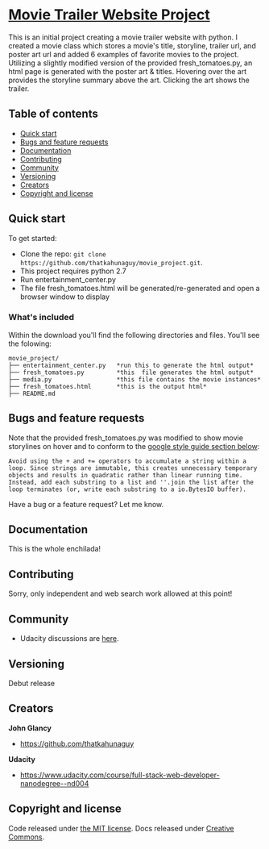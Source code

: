 # [Movie Trailer Website Project](https://docs.google.com/document/d/1joDQNQl_4icYYm6tM_F9ch5hZEH_f157hlljSUGOLWs/pub?embedded=true)

This is an initial project creating a movie trailer website with python.  I created a movie class which stores a movie's title, storyline, trailer url, and poster art url and added 6 examples of favorite movies to the project.  Utilizing a slightly modified version of the provided fresh_tomatoes.py, an html page is generated with the poster art & titles. Hovering over the art provides the storyline summary above the art.  Clicking the art shows the trailer.



## Table of contents

* [Quick start](#quick-start)
* [Bugs and feature requests](#bugs-and-feature-requests)
* [Documentation](#documentation)
* [Contributing](#contributing)
* [Community](#community)
* [Versioning](#versioning)
* [Creators](#creators)
* [Copyright and license](#copyright-and-license)


## Quick start

To get started:

* Clone the repo: `git clone https://github.com/thatkahunaguy/movie_project.git`.
* This project requires python 2.7
* Run entertainment_center.py
* The file fresh_tomatoes.html will be generated/re-generated and open a browser window to display

### What's included

Within the download you'll find the following directories and files. You'll see the folowing:

```
movie_project/
├── entertainment_center.py   *run this to generate the html output*
├── fresh_tomatoes.py         *this  file generates the html output*
├── media.py                  *this file contains the movie instances*
├── fresh_tomatoes.html       *this is the output html*
├── README.md
```



## Bugs and feature requests
Note that the provided fresh_tomatoes.py was modified to show movie storylines on hover and to conform to the [google style guide section below](https://google.github.io/styleguide/pyguide.html?showone=Strings#Strings):
```
Avoid using the + and += operators to accumulate a string within a loop. Since strings are immutable, this creates unnecessary temporary objects and results in quadratic rather than linear running time. Instead, add each substring to a list and ''.join the list after the loop terminates (or, write each substring to a io.BytesIO buffer).
```
Have a bug or a feature request? Let me know.

## Documentation

This is the whole enchilada!

## Contributing

Sorry, only independent and web search work allowed at this point!

## Community

* Udacity discussions are [here](https://discussions.udacity.com/t/movie-website-mini-project-fs-feb/959).


## Versioning

Debut release

## Creators

**John Glancy**

* <https://github.com/thatkahunaguy>

**Udacity**
* <https://www.udacity.com/course/full-stack-web-developer-nanodegree--nd004>

## Copyright and license

Code released under [the MIT license](https://opensource.org/licenses/MIT). Docs released under [Creative Commons](http://creativecommons.org/licenses/by/4.0/).



